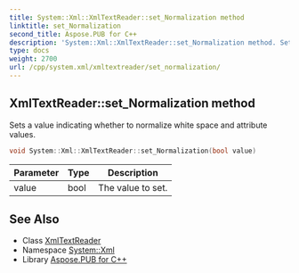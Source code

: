 ```yaml
---
title: System::Xml::XmlTextReader::set_Normalization method
linktitle: set_Normalization
second_title: Aspose.PUB for C++
description: 'System::Xml::XmlTextReader::set_Normalization method. Sets a value indicating whether to normalize white space and attribute values in C++.'
type: docs
weight: 2700
url: /cpp/system.xml/xmltextreader/set_normalization/
---
```

## XmlTextReader::set_Normalization method


Sets a value indicating whether to normalize white space and attribute values.

```cpp
void System::Xml::XmlTextReader::set_Normalization(bool value)
```


| Parameter | Type | Description |
| --- | --- | --- |
| value | bool | The value to set. |

## See Also

* Class [XmlTextReader](../)
* Namespace [System::Xml](../../)
* Library [Aspose.PUB for C++](../../../)
